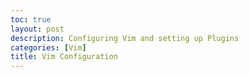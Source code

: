 ```yaml
---
toc: true
layout: post
description: Configuring Vim and setting up Plugins
categories: [Vim]
title: Vim Configuration
---
```

